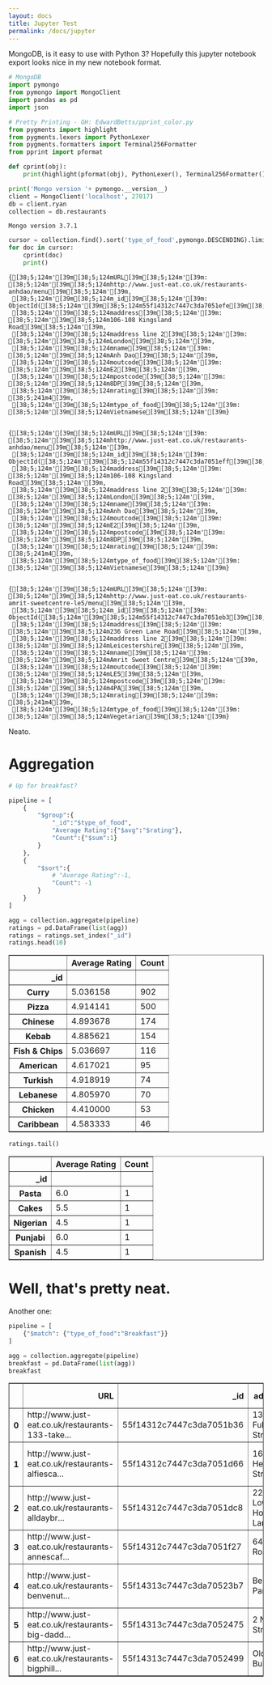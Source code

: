 ```yaml
---
layout: docs 
title: Jupyter Test
permalink: /docs/jupyter
---
```


MongoDB, is it easy to use with Python 3? Hopefully this jupyter notebook export looks nice in my new notebook format.

```python
# MongoDB
import pymongo
from pymongo import MongoClient
import pandas as pd
import json

# Pretty Printing - GH: EdwardBetts/pprint_color.py
from pygments import highlight
from pygments.lexers import PythonLexer
from pygments.formatters import Terminal256Formatter
from pprint import pformat

def cprint(obj):
    print(highlight(pformat(obj), PythonLexer(), Terminal256Formatter()))

print('Mongo version '+ pymongo.__version__)
client = MongoClient('localhost', 27017)
db = client.ryan
collection = db.restaurants
```

    Mongo version 3.7.1
    


```python
cursor = collection.find().sort('type_of_food',pymongo.DESCENDING).limit(3)
for doc in cursor:
    cprint(doc)
    print()
```

    {[38;5;124m'[39m[38;5;124mURL[39m[38;5;124m'[39m: [38;5;124m'[39m[38;5;124mhttp://www.just-eat.co.uk/restaurants-anhdao/menu[39m[38;5;124m'[39m,
     [38;5;124m'[39m[38;5;124m_id[39m[38;5;124m'[39m: ObjectId([38;5;124m'[39m[38;5;124m55f14312c7447c3da7051efe[39m[38;5;124m'[39m),
     [38;5;124m'[39m[38;5;124maddress[39m[38;5;124m'[39m: [38;5;124m'[39m[38;5;124m106-108 Kingsland Road[39m[38;5;124m'[39m,
     [38;5;124m'[39m[38;5;124maddress line 2[39m[38;5;124m'[39m: [38;5;124m'[39m[38;5;124mLondon[39m[38;5;124m'[39m,
     [38;5;124m'[39m[38;5;124mname[39m[38;5;124m'[39m: [38;5;124m'[39m[38;5;124mAnh Dao[39m[38;5;124m'[39m,
     [38;5;124m'[39m[38;5;124moutcode[39m[38;5;124m'[39m: [38;5;124m'[39m[38;5;124mE2[39m[38;5;124m'[39m,
     [38;5;124m'[39m[38;5;124mpostcode[39m[38;5;124m'[39m: [38;5;124m'[39m[38;5;124m8DP[39m[38;5;124m'[39m,
     [38;5;124m'[39m[38;5;124mrating[39m[38;5;124m'[39m: [38;5;241m4[39m,
     [38;5;124m'[39m[38;5;124mtype_of_food[39m[38;5;124m'[39m: [38;5;124m'[39m[38;5;124mVietnamese[39m[38;5;124m'[39m}
    
    
    {[38;5;124m'[39m[38;5;124mURL[39m[38;5;124m'[39m: [38;5;124m'[39m[38;5;124mhttp://www.just-eat.co.uk/restaurants-anhdao/menu[39m[38;5;124m'[39m,
     [38;5;124m'[39m[38;5;124m_id[39m[38;5;124m'[39m: ObjectId([38;5;124m'[39m[38;5;124m55f14312c7447c3da7051eff[39m[38;5;124m'[39m),
     [38;5;124m'[39m[38;5;124maddress[39m[38;5;124m'[39m: [38;5;124m'[39m[38;5;124m106-108 Kingsland Road[39m[38;5;124m'[39m,
     [38;5;124m'[39m[38;5;124maddress line 2[39m[38;5;124m'[39m: [38;5;124m'[39m[38;5;124mLondon[39m[38;5;124m'[39m,
     [38;5;124m'[39m[38;5;124mname[39m[38;5;124m'[39m: [38;5;124m'[39m[38;5;124mAnh Dao[39m[38;5;124m'[39m,
     [38;5;124m'[39m[38;5;124moutcode[39m[38;5;124m'[39m: [38;5;124m'[39m[38;5;124mE2[39m[38;5;124m'[39m,
     [38;5;124m'[39m[38;5;124mpostcode[39m[38;5;124m'[39m: [38;5;124m'[39m[38;5;124m8DP[39m[38;5;124m'[39m,
     [38;5;124m'[39m[38;5;124mrating[39m[38;5;124m'[39m: [38;5;241m4[39m,
     [38;5;124m'[39m[38;5;124mtype_of_food[39m[38;5;124m'[39m: [38;5;124m'[39m[38;5;124mVietnamese[39m[38;5;124m'[39m}
    
    
    {[38;5;124m'[39m[38;5;124mURL[39m[38;5;124m'[39m: [38;5;124m'[39m[38;5;124mhttp://www.just-eat.co.uk/restaurants-amrit-sweetcentre-le5/menu[39m[38;5;124m'[39m,
     [38;5;124m'[39m[38;5;124m_id[39m[38;5;124m'[39m: ObjectId([38;5;124m'[39m[38;5;124m55f14312c7447c3da7051eb3[39m[38;5;124m'[39m),
     [38;5;124m'[39m[38;5;124maddress[39m[38;5;124m'[39m: [38;5;124m'[39m[38;5;124m236 Green Lane Road[39m[38;5;124m'[39m,
     [38;5;124m'[39m[38;5;124maddress line 2[39m[38;5;124m'[39m: [38;5;124m'[39m[38;5;124mLeicestershire[39m[38;5;124m'[39m,
     [38;5;124m'[39m[38;5;124mname[39m[38;5;124m'[39m: [38;5;124m'[39m[38;5;124mAmrit Sweet Centre[39m[38;5;124m'[39m,
     [38;5;124m'[39m[38;5;124moutcode[39m[38;5;124m'[39m: [38;5;124m'[39m[38;5;124mLE5[39m[38;5;124m'[39m,
     [38;5;124m'[39m[38;5;124mpostcode[39m[38;5;124m'[39m: [38;5;124m'[39m[38;5;124m4PA[39m[38;5;124m'[39m,
     [38;5;124m'[39m[38;5;124mrating[39m[38;5;124m'[39m: [38;5;241m4[39m,
     [38;5;124m'[39m[38;5;124mtype_of_food[39m[38;5;124m'[39m: [38;5;124m'[39m[38;5;124mVegetarian[39m[38;5;124m'[39m}
    
    
    

Neato.

# Aggregation


```python
# Up for breakfast?

pipeline = [
    {
        "$group":{
            "_id":"$type_of_food",
            "Average Rating":{"$avg":"$rating"},
            "Count":{"$sum":1}
        }
    },
    {
        "$sort":{
            # "Average Rating":-1,
            "Count": -1
        }
    }
]

agg = collection.aggregate(pipeline)
ratings = pd.DataFrame(list(agg))
ratings = ratings.set_index("_id")
ratings.head(10)
```




<div>
<style scoped>
    .dataframe tbody tr th:only-of-type {
        vertical-align: middle;
    }

    .dataframe tbody tr th {
        vertical-align: top;
    }

    .dataframe thead th {
        text-align: right;
    }
</style>
<table border="1" class="dataframe">
  <thead>
    <tr style="text-align: right;">
      <th></th>
      <th>Average Rating</th>
      <th>Count</th>
    </tr>
    <tr>
      <th>_id</th>
      <th></th>
      <th></th>
    </tr>
  </thead>
  <tbody>
    <tr>
      <th>Curry</th>
      <td>5.036158</td>
      <td>902</td>
    </tr>
    <tr>
      <th>Pizza</th>
      <td>4.914141</td>
      <td>500</td>
    </tr>
    <tr>
      <th>Chinese</th>
      <td>4.893678</td>
      <td>174</td>
    </tr>
    <tr>
      <th>Kebab</th>
      <td>4.885621</td>
      <td>154</td>
    </tr>
    <tr>
      <th>Fish &amp; Chips</th>
      <td>5.036697</td>
      <td>116</td>
    </tr>
    <tr>
      <th>American</th>
      <td>4.617021</td>
      <td>95</td>
    </tr>
    <tr>
      <th>Turkish</th>
      <td>4.918919</td>
      <td>74</td>
    </tr>
    <tr>
      <th>Lebanese</th>
      <td>4.805970</td>
      <td>70</td>
    </tr>
    <tr>
      <th>Chicken</th>
      <td>4.410000</td>
      <td>53</td>
    </tr>
    <tr>
      <th>Caribbean</th>
      <td>4.583333</td>
      <td>46</td>
    </tr>
  </tbody>
</table>
</div>




```python
ratings.tail()
```




<div>
<style scoped>
    .dataframe tbody tr th:only-of-type {
        vertical-align: middle;
    }

    .dataframe tbody tr th {
        vertical-align: top;
    }

    .dataframe thead th {
        text-align: right;
    }
</style>
<table border="1" class="dataframe">
  <thead>
    <tr style="text-align: right;">
      <th></th>
      <th>Average Rating</th>
      <th>Count</th>
    </tr>
    <tr>
      <th>_id</th>
      <th></th>
      <th></th>
    </tr>
  </thead>
  <tbody>
    <tr>
      <th>Pasta</th>
      <td>6.0</td>
      <td>1</td>
    </tr>
    <tr>
      <th>Cakes</th>
      <td>5.5</td>
      <td>1</td>
    </tr>
    <tr>
      <th>Nigerian</th>
      <td>4.5</td>
      <td>1</td>
    </tr>
    <tr>
      <th>Punjabi</th>
      <td>6.0</td>
      <td>1</td>
    </tr>
    <tr>
      <th>Spanish</th>
      <td>4.5</td>
      <td>1</td>
    </tr>
  </tbody>
</table>
</div>



# Well, that's pretty neat. 

Another one:


```python
pipeline = [
    {"$match": {"type_of_food":"Breakfast"}}
]

agg = collection.aggregate(pipeline)
breakfast = pd.DataFrame(list(agg))
breakfast
```




<div>
<style scoped>
    .dataframe tbody tr th:only-of-type {
        vertical-align: middle;
    }

    .dataframe tbody tr th {
        vertical-align: top;
    }

    .dataframe thead th {
        text-align: right;
    }
</style>
<table border="1" class="dataframe">
  <thead>
    <tr style="text-align: right;">
      <th></th>
      <th>URL</th>
      <th>_id</th>
      <th>address</th>
      <th>address line 2</th>
      <th>name</th>
      <th>outcode</th>
      <th>postcode</th>
      <th>rating</th>
      <th>type_of_food</th>
    </tr>
  </thead>
  <tbody>
    <tr>
      <th>0</th>
      <td>http://www.just-eat.co.uk/restaurants-133-take...</td>
      <td>55f14312c7447c3da7051b36</td>
      <td>133 Fullarton Street</td>
      <td>Irvine</td>
      <td>133 Takeaway</td>
      <td>KA12</td>
      <td>8DG</td>
      <td>Not yet rated</td>
      <td>Breakfast</td>
    </tr>
    <tr>
      <th>1</th>
      <td>http://www.just-eat.co.uk/restaurants-alfiesca...</td>
      <td>55f14312c7447c3da7051d66</td>
      <td>161 Helen Street</td>
      <td>Glasgow</td>
      <td>Alfies Cafe - Collection Only</td>
      <td>G51</td>
      <td>3HD</td>
      <td>Not yet rated</td>
      <td>Breakfast</td>
    </tr>
    <tr>
      <th>2</th>
      <td>http://www.just-eat.co.uk/restaurants-alldaybr...</td>
      <td>55f14312c7447c3da7051dc8</td>
      <td>227 Lower House Lane</td>
      <td>Liverpool</td>
      <td>All Day Breakfast Bar</td>
      <td>L11</td>
      <td>2SF</td>
      <td>4.5</td>
      <td>Breakfast</td>
    </tr>
    <tr>
      <th>3</th>
      <td>http://www.just-eat.co.uk/restaurants-annescaf...</td>
      <td>55f14312c7447c3da7051f27</td>
      <td>64 Anne Road</td>
      <td>Smethwick</td>
      <td>Anne's Cafe</td>
      <td>B66</td>
      <td>2NY</td>
      <td>5.5</td>
      <td>Breakfast</td>
    </tr>
    <tr>
      <th>4</th>
      <td>http://www.just-eat.co.uk/restaurants-benvenut...</td>
      <td>55f14313c7447c3da70523b7</td>
      <td>Bell Parade</td>
      <td>West Wickham</td>
      <td>Benvenuti - Collection Only</td>
      <td>BR4</td>
      <td>0RH</td>
      <td>Not yet rated</td>
      <td>Breakfast</td>
    </tr>
    <tr>
      <th>5</th>
      <td>http://www.just-eat.co.uk/restaurants-big-dadd...</td>
      <td>55f14313c7447c3da7052475</td>
      <td>2 Norris Street</td>
      <td>Cheshire</td>
      <td>Big Daddy House</td>
      <td>WA2</td>
      <td>7RL</td>
      <td>Not yet rated</td>
      <td>Breakfast</td>
    </tr>
    <tr>
      <th>6</th>
      <td>http://www.just-eat.co.uk/restaurants-bigphill...</td>
      <td>55f14313c7447c3da7052499</td>
      <td>Old Club Building</td>
      <td>Tyne and Wear</td>
      <td>Big Phil'lers Deli</td>
      <td>NE27</td>
      <td>0EP</td>
      <td>5</td>
      <td>Breakfast</td>
    </tr>
  </tbody>
</table>
</div>


